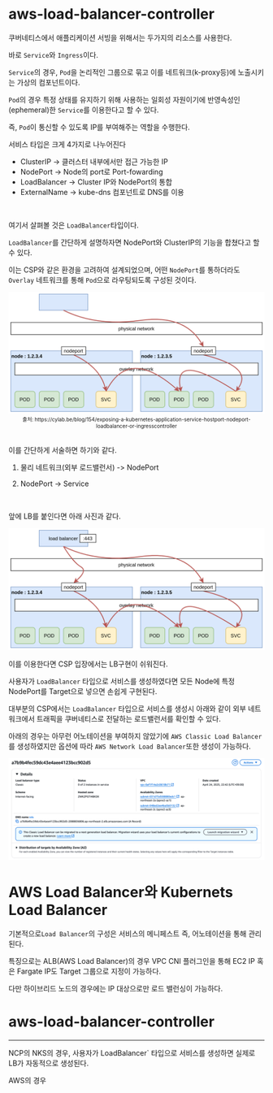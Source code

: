 # aws-load-balancer-controller

쿠버네티스에서 애플리케이션 서빙을 위해서는 두가지의 리소스를 사용한다.

바로 `Service`와 `Ingress`이다.



`Service`의 경우, `Pod`을 논리적인 그룹으로 묶고 이를 네트워크(k-proxy등)에 노출시키는 가상의 컴포넌트이다.

`Pod`의 경우 특정 상태를 유지하기 위해 사용하는 일회성 자원이기에 반영속성인(ephemeral)한 `Service`를 이용한다고 할 수 있다.

즉, `Pod`이 통신할 수 있도록 IP를 부여해주는 역할을 수행한다.


서비스 타입은 크게 4가지로 나누어진다

* ClusterIP -> 클러스터 내부에서만 접근 가능한 IP
* NodePort -> Node의 port로 Port-fowarding
* LoadBalancer -> Cluster IP와 NodePort의 통합
* ExternalName -> kube-dns 컴포넌트로 DNS를 이용


<br>

여기서 살펴볼 것은 `LoadBalancer`타입이다.

`LoadBalancer`를 간단하게 설명하자면 NodePort와 ClusterIP의 기능을 합쳤다고 할 수 있다.

이는 CSP와 같은 환경을 고려하여 설계되었으며, 어떤 `NodePort`를 통하더라도 `Overlay` 네트워크를 통해 `Pod`으로 라우팅되도록 구성된 것이다.

<img src="./img/1.png">


<div style="font-size: 10px; text-align: center;"> 출처:  https://cylab.be/blog/154/exposing-a-kubernetes-application-service-hostport-nodeport-loadbalancer-or-ingresscontroller </div>

<br/>


이를 간단하게 서술하면 하기와 같다.

1. 물리 네트워크(외부 로드밸런서) -> NodePort

2. NodePort -> Service

<br>


앞에 LB를 붙인다면 아래 사진과 같다.


<img src="./img/2.png">


이를 이용한다면 CSP 입장에서는 LB구현이 쉬워진다.

사용자가 `LoadBalancer` 타입으로 서비스를 생성하였다면 모든 Node에 특정 NodePort를 Target으로 넣으면 손쉽게 구현된다.



대부분의 CSP에서는  `LoadBalancer` 타입으로 서비스를 생성시  아래와 같이 외부 네트워크에서 트래픽을 쿠버네티스로 전달하는 로드밸런서를 확인할 수 있다.


아래의 경우는 아무런 어노테이션을 부여하지 않았기에 `AWS Classic Load Balancer`를 생성하였지만 옵션에 따라 `AWS Network Load Balancer`또한 생성이 가능하다.

<img src="./img/3.png">


# AWS Load Balancer와 Kubernets Load Balancer 

기본적으로`Load Balancer`의 구성은 서비스의 메니페스트 즉, 어노테이션을 통해 관리된다.

특징으로는 ALB(AWS Load Balancer)의 경우 VPC CNI 플러그인을 통해 EC2 IP 혹은 Fargate IP도 Target 그룹으로 지정이 가능하다.

다만 하이브리드 노드의 경우에는 IP 대상으로만 로드 밸런싱이 가능하다.

# aws-load-balancer-controller
----

NCP의 NKS의 경우, 사용자가 LoadBalancer` 타입으로 서비스를 생성하면 실제로 LB가 자동적으로 생성된다.

AWS의 경우